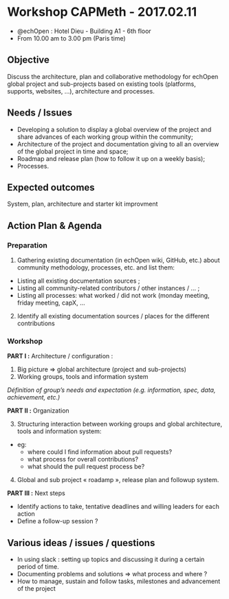 # Workshop CAPMeth - 2017.02.11

* @echOpen : Hotel Dieu - Building A1 - 6th floor
* From 10.00 am to 3.00 pm (Paris time)

## Objective

Discuss the architecture, plan and collaborative methodology for echOpen global project and sub-projects based on existing tools (platforms, supports, websites, ...), architecture and processes. 

## Needs / Issues 

- Developing a solution to display a global overview of the project and share advances of each working group within the community;
- Architecture of the project and documentation giving to all an overview of the global project in time and space;
- Roadmap and release plan (how to follow it up on a weekly basis);
- Processes.

## Expected outcomes 

System, plan, architecture and starter kit improvment 

## Action Plan & Agenda

### Preparation

1. Gathering existing documentation (in echOpen wiki, GitHub, etc.) about community methodology, processes, etc. and list them:

* Listing all existing documentation sources ;
* Listing all community-related contributors / other instances / ... ;
* Listing all processes: what worked / did not work (monday meeting, friday meeting, capX, ...

2. Identify all existing documentation sources / places for the different contributions

### Workshop 

**PART I :** Architecture / configuration : 

1. Big picture => global architecture (project and sub-projects)
2. Working groups, tools and information system


*Définition of group’s needs and expectation (e.g. information, spec, data, achievement, etc.)*

**PART II :** Organization

3. Structuring interaction between working groups and global architecture, tools and information system:
* eg: 
    * where could I find information about pull requests?
    * what process for overall contributions?
    * what should the pull request process be?
4. Global and sub project « roadamp », release plan and followup system. 

**PART III :** Next steps

* Identify actions to take, tentative deadlines and willing leaders for each action
* Define a follow-up session ?

## Various ideas / issues / questions

- In using slack : setting up topics and discussing it during a certain period of time. 
- Documenting problems and solutions => what process and where ? 
- How to manage, sustain and follow tasks, milestones and advancement of the project